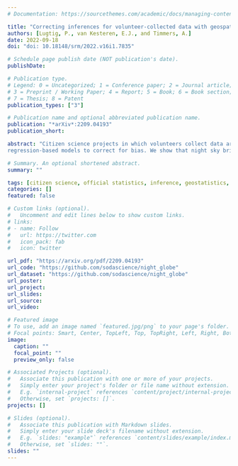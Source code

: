 ```yaml
---
# Documentation: https://sourcethemes.com/academic/docs/managing-content/

title: "Correcting inferences for volunteer-collected data with geospatial sampling bias"
authors: [Lugtig, P., van Kesteren, E.J., and Timmers, A.]
date: 2022-09-18
doi: "doi: 10.18148/srm/2022.v16i1.7835"

# Schedule page publish date (NOT publication's date).
publishDate:

# Publication type.
# Legend: 0 = Uncategorized; 1 = Conference paper; 2 = Journal article;
# 3 = Preprint / Working Paper; 4 = Report; 5 = Book; 6 = Book section;
# 7 = Thesis; 8 = Patent
publication_types: ["3"]

# Publication name and optional abbreviated publication name.
publication: "*arXiv*:2209.04193"
publication_short: 

abstract: "Citizen science projects in which volunteers collect data are increasingly popular due to their ability to engage the public with scientific questions. The scientific value of these data are however hampered by several biases. In this paper, we deal with geospatial sampling bias by enriching the volunteer-collected data with geographical covariates, and then using
regression-based models to correct for bias. We show that night sky brightness estimates change substantially after correction, and that the corrected inferences better represent an external satellite-derived measure of skyglow. We conclude that geospatial bias correction can greatly increase the scientific value of citizen science projects."

# Summary. An optional shortened abstract.
summary: ""

tags: [citizen science, official statistics, inference, geostatistics, Openstreetmap, sampling bias]
categories: []
featured: false

# Custom links (optional).
#   Uncomment and edit lines below to show custom links.
# links:
# - name: Follow
#   url: https://twitter.com
#   icon_pack: fab
#   icon: twitter

url_pdf: "https://arxiv.org/pdf/2209.04193"
url_code: "https://github.com/sodascience/night_globe"
url_dataset: "https://github.com/sodascience/night_globe"
url_poster:
url_project:
url_slides:
url_source:
url_video:

# Featured image
# To use, add an image named `featured.jpg/png` to your page's folder. 
# Focal points: Smart, Center, TopLeft, Top, TopRight, Left, Right, BottomLeft, Bottom, BottomRight.
image:
  caption: ""
  focal_point: ""
  preview_only: false

# Associated Projects (optional).
#   Associate this publication with one or more of your projects.
#   Simply enter your project's folder or file name without extension.
#   E.g. `internal-project` references `content/project/internal-project/index.md`.
#   Otherwise, set `projects: []`.
projects: []

# Slides (optional).
#   Associate this publication with Markdown slides.
#   Simply enter your slide deck's filename without extension.
#   E.g. `slides: "example"` references `content/slides/example/index.md`.
#   Otherwise, set `slides: ""`.
slides: ""
---
```

